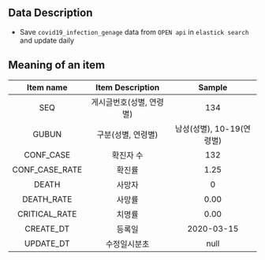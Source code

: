 ## Data Description

- Save `covid19_infection_genage` data from `OPEN api` in `elastick search` and update daily

## Meaning of an item

|Item name|Item Description|Sample|
|:----:|:----:|:----:|
|SEQ|게시글번호(성별, 연령별)|134|
|GUBUN|구분(성별, 연령별)|남성(성별), 10-19(연령별)|
|CONF_CASE|확진자 수|132|
|CONF_CASE_RATE|확진률|1.25|
|DEATH|사망자|0|
|DEATH_RATE|사망률|0.00|
|CRITICAL_RATE|치명률|0.00|
|CREATE_DT|등록일|2020-03-15|
|UPDATE_DT|수정일시분초|null|
